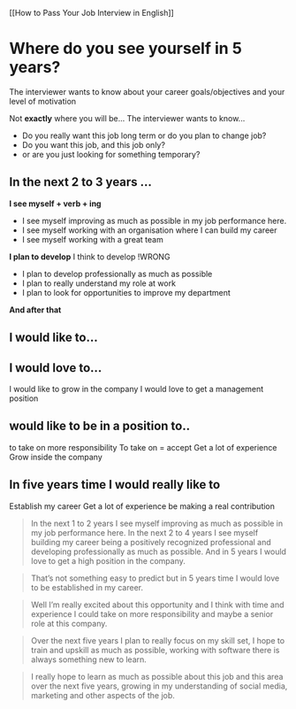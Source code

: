 [[How to Pass Your Job Interview in English]]
# Where do you see yourself in 5 years?

The interviewer wants to know about your career goals/objectives and your level of motivation

Not **exactly** where you will be...
The interviewer wants to know...
- Do you really want this job long term or do you plan to change job?
- Do you want this job, and this job only?
- or are you just looking for something temporary?

## In the next 2 to 3 years ...

**I see myself + verb + ing**
- I see myself improving as much as possible in my job performance here.
- I see myself working with an organisation where I can build my career
- I see myself working with a great team

**I plan to develop**
I think to develop !WRONG
- I plan to develop professionally as much as possible
- I plan to really understand my role at work
- I plan to look for opportunities to improve my department

**And after that**

## I would like to...
## I would love to...

I would like to grow in the company
I would love to get a management position

## would like to be in a position to..

to take on more responsibility
To take on = accept
Get a lot of experience
Grow inside the company

## In five years time I would really like to

Establish my career
Get a lot of experience
be making a real contribution

>In the next 1 to 2 years I see myself improving as much as possible in my job performance here. 
>In the next 2 to 4 years I see myself building my career being a positively recognized professional and developing professionally as much as possible. 
>And in 5 years I would love to get a high position in the company.

>That’s not something easy to predict but in 5 years time I would love to be established in my career.

>Well I’m really excited about this opportunity and I think with time and experience I could take on more responsibility and maybe a senior role at this company.

>Over the next five years I plan to really focus on my skill set, I hope to train and upskill as much as possible, working with software there is always something new to learn.

> I really hope to learn as much as possible about this job and this area over the next five years, growing in my understanding of social media, marketing and other aspects of the job.

